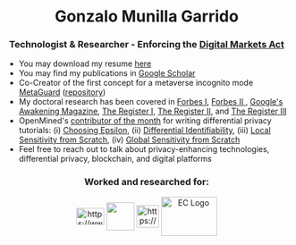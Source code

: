 <h1 align="center">Gonzalo Munilla Garrido</h1>

<h3 align="center">
  Technologist & Researcher - Enforcing the 
  <a href="https://commission.europa.eu/strategy-and-policy/priorities-2019-2024/europe-fit-digital-age/digital-markets-act-ensuring-fair-and-open-digital-markets_en">
    Digital Markets Act
  </a>
</h3>

<ul>
  <li>You may download my resume <a href="https://github.com/gonzalo-munillag/Resume/raw/main/Resume.pdf">here</a></li>
  
  <li>You may find my publications in <a href="https://scholar.google.com/citations?user=4Vwt9AEAAAAJ&hl=en&oi=ao">Google Scholar</a></li>

  <li>Co-Creator of the first concept for a metaverse incognito mode <a href="https://rdi.berkeley.edu/metaverse/">MetaGuard</a> (<a href="https://github.com/MetaGuard">repository</a>)</li>

  <li>My doctoral research has been covered in <a href="https://www.forbes.com/sites/dylansloan/2022/08/09/worried-your-phone-is-spying-on-you-just-wait-until-youre-inside-it/?sh=5960119c5794">Forbes I</a>, <a href="https://www.forbes.com/sites/craigsmith/2024/07/11/new-privacy-tools-promise-protection-from-prying-eyes/">Forbes II </a>, <a href="https://about.google/intl/de_AE/stories/differential-privacy/">Google's Awakening Magazine</a>, <a href="https://www.theregister.com/2022/07/29/metaverse_privacy_study">The Register I</a>,  <a href="https://www.theregister.com/2022/08/18/metaguard_promises_protection_from_metaverse/"> The Register II</a>, and <a href="https://www.theregister.com/2022/08/22/metaverse_opinion_vr/">The Register III</a></li>

  <li>OpenMined's <a href="https://openmined.org/blog/openmined-featured-contributor-november-2021/">contributor of the month</a> for writing differential privacy tutorials: (i) <a href="https://openmined.org/blog/choosing-epsilon/">Choosing Epsilon</a>, (ii) <a href="https://openmined.org/blog/differential-identifiability/">Differential Identifiability</a>, (iii) <a href="https://openmined.org/blog/local-sensitivity/">Local Sensitivity from Scratch</a>, (iv) <a href="https://openmined.org/blog/global-sensitivity/">Global Sensitivity from Scratch</a></li>

  <li>Feel free to reach out to talk about privacy-enhancing technologies, differential privacy, blockchain, and digital platforms</li>
</ul>

<h3 align="center">Worked and researched for:</h3>
<p align="center">
<a href="https://www.tum.de/en/" target="blank"><img align="center" src="https://upload.wikimedia.org/wikipedia/commons/c/c8/Logo_of_the_Technical_University_of_Munich.svg" alt="https://www.tum.de/en/" height="30" width="50" /></a>
<a href="https://eecs.berkeley.edu/" target="blank"><img align="center" src="https://petris.org/wp-content/uploads/2018/05/UC-Berkeley-Logo-300x300.png" height="50" width="50" /></a>
<a href="https://www.bmw.com/en/index.html" target="blank"><img align="center" src="https://www.bmw.com/etc.clientlibs/settings/wcm/designs/bmwcom/base/resources/ci2020/img/logo-light.svg" alt="https://www.bmw.com/en/index.html" height="40" width="40" /></a>
<a href="https://commission.europa.eu/strategy-and-policy/priorities-2019-2024/europe-fit-digital-age/digital-markets-act-ensuring-fair-and-open-digital-markets_en" target="_blank">
  <img align="center" src="https://upload.wikimedia.org/wikipedia/commons/thumb/8/84/European_Commission.svg/2560px-European_Commission.svg.png" alt="EC Logo" height="70" width="100">
</a>

</p>



<!-- <h3 align="left">Connect with me:</h3>
<p align="left">
<a href="https://twitter.com/g_munilla" target="blank"><img align="center" src="https://www.imore.com/sites/imore.com/files/styles/large/public/field/image/2019/12/twitter-logo.jpg" height="30" width="40" /></a>
<a href="https://www.linkedin.com/in/gonzalo-munilla/" target="blank"><img align="center" src="https://logospng.org/download/linkedin/logo-linkedin-icon-2048.png" alt="https://www.linkedin.com/in/gonzalo-munilla/" height="40" width="40" /></a>
</p>-->

<!-- <h3 align="left">Languages and Tools:</h3>
<p align="left">
<a href="https://www.python.org" target="_blank"> <img src="https://raw.githubusercontent.com/devicons/devicon/master/icons/python/python-original.svg" alt="python" width="40" height="40"/> </a> 
<a href="https://pytorch.org/" target="_blank"> <img src="https://www.vectorlogo.zone/logos/pytorch/pytorch-icon.svg" alt="pytorch" width="40" height="40"/> </a> 
<a href="https://www.tensorflow.org" target="_blank"> <img src="https://www.vectorlogo.zone/logos/tensorflow/tensorflow-icon.svg" alt="tensorflow" width="40" height="40"/> 
<a href="https://docs.soliditylang.org/en/v0.8.3/" target="_blank"> <img src="https://github.com/vscode-icons/vscode-icons/blob/master/icons/file_type_solidity.svg" alt="solidity" width="40" height="40"/> </a> </p>

<p><img align="center" src="https://github-readme-stats.vercel.app/api/top-langs?username=gonzalo-munillag&show_icons=true&locale=en&layout=compact" alt="gonzalo-munillag" /></p> -->
